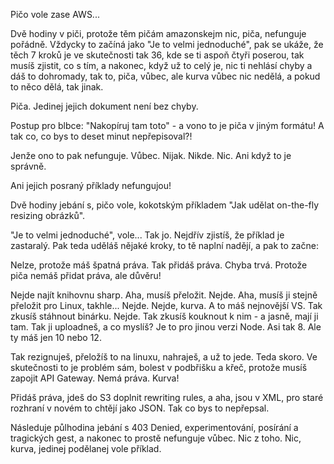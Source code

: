 Pičo vole zase AWS...

Dvě hodiny v piči, protože těm pičám amazonskejm nic, piča, nefunguje pořádně. Vždycky to začíná jako "Je to velmi jednoduché", pak se ukáže, že těch 7 kroků je ve skutečnosti tak 36, kde se ti aspoň čtyři poserou, tak musíš zjistit, co s tím, a nakonec, když už to celý je, nic ti nehlásí chyby a dáš to dohromady, tak to, piča, vůbec, ale kurva vůbec nic nedělá, a pokud to něco dělá, tak jinak.

Piča. Jedinej jejich dokument není bez chyby. 

Postup pro blbce: "Nakopíruj tam toto" - a vono to je piča v jiným formátu! A tak co, co bys to deset minut nepřepisoval?!

Jenže ono to pak nefunguje. Vůbec. Nijak. Nikde. Nic. Ani když to je správně.

Ani jejich posraný příklady nefungujou!

Dvě hodiny jebání s, pičo vole, kokotským příkladem "Jak udělat on-the-fly resizing obrázků".

"Je to velmi jednoduché", vole... Tak jo. Nejdřív zjistíš, že příklad je zastaralý. Pak teda uděláš nějaké kroky, to tě naplní nadějí, a pak to začne:

Nelze, protože máš špatná práva. Tak přidáš práva. Chyba trvá. Protože piča nemáš přidat práva, ale důvěru!

Nejde najít knihovnu sharp. Aha, musíš přeložit. Nejde. Aha, musíš ji stejně přeložit pro Linux, takhle... Nejde. Nejde, kurva. A to máš nejnovější VS. Tak zkusíš stáhnout binárku. Nejde. Tak zkusíš kouknout k nim - a jasně, mají ji tam. Tak ji uploadneš, a co myslíš? Je to pro jinou verzi Node. Asi tak 8. Ale ty máš jen 10 nebo 12.

Tak rezignuješ, přeložíš to na linuxu, nahraješ, a už to jede. Teda skoro. Ve skutečnosti to je problém sám, bolest v podbřišku a křeč, protože musíš zapojit API Gateway. Nemá práva. Kurva!

Přidáš práva, jdeš do S3 doplnit rewriting rules, a aha, jsou v XML, pro staré rozhraní v novém to chtějí jako JSON. Tak co bys to nepřepsal.

Následuje půlhodina jebání s 403 Denied, experimentování, posírání a tragických gest, a nakonec to prostě nefunguje vůbec. Nic z toho. Nic, kurva, jedinej podělanej vole příklad.